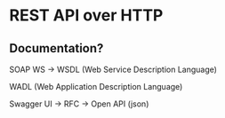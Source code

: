 # REST API over HTTP
## Documentation?
SOAP WS -> WSDL (Web Service Description Language)

WADL (Web Application Description Language)

Swagger UI -> RFC -> Open API (json)